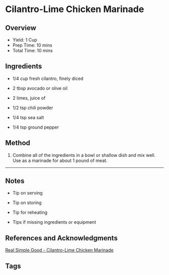 # Cilantro-Lime Chicken Marinade

## Overview

- Yield: 1 Cup
- Prep Time: 10 mins
- Total Time: 10 mins

## Ingredients

- 1/4 cup fresh cilantro, finely diced

- 2 tbsp avocado or olive oil

- 2 limes, juice of

- 1/2 tsp chili powder

- 1/4 tsp sea salt

- 1/4 tsp ground pepper

## Method

1. Combine all of the ingredients in a bowl or shallow dish and mix well. Use as a marinade for about 1 pound of meat.
---

## Notes

- Tip on serving

- Tip on storing

- Tip for reheating

- Tips if missing ingredients or equipment

## References and Acknowledgments

[Real Simple Good - Cilantro-Lime Chicken Marinade](http://realsimplegood.com/5-easy-homemade-marinade-recipes/)

## Tags


